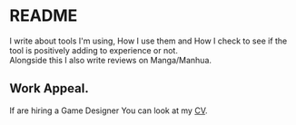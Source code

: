 # README
I write about tools I'm using, How I use them and How I check to see if the tool is positively adding to experience or not.\
Alongside this I also write reviews on Manga/Manhua.
## Work Appeal.
If are hiring a Game Designer You can look at my [CV](https://clovernotes.co/portfolio).
